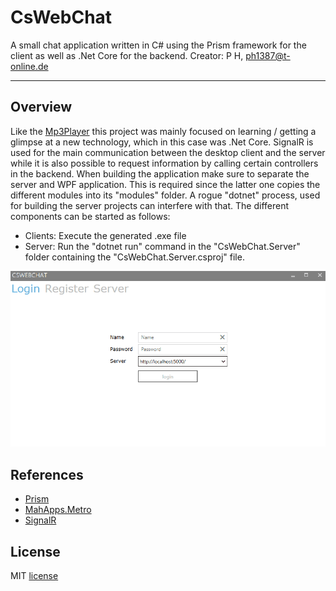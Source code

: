 # CsWebChat
A small chat application written in C# using the Prism framework for the client as well as .Net Core for the backend.
Creator: P H, ph1387@t-online.de 

---

## Overview
Like the [Mp3Player](https://github.com/p1387h/CsPlayer) this project was mainly focused on learning / getting a glimpse at a new technology, which in this case was .Net Core. SignalR is used for the main communication between the desktop client and the server while it is also possible to request information by calling certain controllers in the backend. When building the application make sure to separate the server and WPF application. This is required since the latter one copies the different modules into its "modules" folder. A rogue "dotnet" process, used for building the server projects can interfere with that. The different components can be started as follows:

- Clients: Execute the generated .exe file
- Server: Run the "dotnet run" command in the "CsWebChat.Server" folder containing the "CsWebChat.Server.csproj" file.

![](cswebchat.gif)

## References
- [Prism](https://github.com/PrismLibrary/Prism)
- [MahApps.Metro](https://github.com/MahApps/MahApps.Metro)
- [SignalR](https://github.com/SignalR/SignalR)

## License
MIT [license](https://github.com/p1387h/CsWebChat/blob/master/LICENSE.txt)